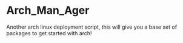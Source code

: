 # Arch_Man_Ager
Another arch linux deployment script, this will give you a base set of packages to get started with arch!
